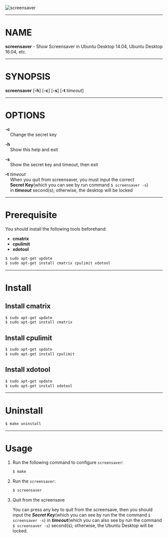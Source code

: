 ![screensaver](https://c7.staticflickr.com/9/8081/29091742470_ea6c4a697c_b.jpg)              

-----------------------------

# NAME
**screensaver** - Show Screensaver in Ubuntu Desktop 14.04, Ubuntu Desktop 16.04, etc.   

------------

# SYNOPSIS

**screensaver** [**-h**] [**-c**] [**-s**] [**-t** _timeout_]

-----------------------------

# OPTIONS

**-c**        
     &nbsp;&nbsp;&nbsp;&nbsp;Change the secret key

**-h**             
     &nbsp;&nbsp;&nbsp;&nbsp;Show this help and exit

**-s**            
     &nbsp;&nbsp;&nbsp;&nbsp;Show the secret key and timeout, then exit

**-t** _timeout_               
     &nbsp;&nbsp;&nbsp;&nbsp;When you quit from screensaver, you must input the correct         
     &nbsp;&nbsp;&nbsp;&nbsp;**Secret Key**(which you can see by run command `$ screensaver -s`)           
	 &nbsp;&nbsp;&nbsp;&nbsp;in _**timeout**_ second(s); otherwise, the desktop will be locked                   

-----------------------------

# Prerequisite

You should install the following tools beforehand:      
	
- **cmatrix**           
- **cpulimit**          
- **xdotool**             

```bash
$ sudo apt-get update
$ sudo apt-get install cmatrix cpulimit xdotool
```

-----------------------------

# Install 

## Install cmatrix

```bash
$ sudo apt-get update
$ sudo apt-get install cmatrix
```

## Install cpulimit

```bash
$ sudo apt-get update
$ sudo apt-get install cpulimit
```

## Install xdotool

```bash
$ sudo apt-get update
$ sudo apt-get install xdotool
```

-----------------------------

# Uninstall   

```bash
$ make uninstall
```

-----------------------------

# Usage

1. Run the following command to configure `screensaver`:          

	```bash
	$ make
	```
2. Run the `screensaver`:        
	
	```bash
	$ screensaver
	```
3. Quit from the screensave              

	You can press any key to quit from the screensave, then you should input the _**Secret Key**_(which you can see by run the the command `$ screensaver -s`) in _**timeout**_(which you can also see by run the command `$ screensaver -s`) second(s); otherwise, the Ubuntu Desktop will be locked.       
